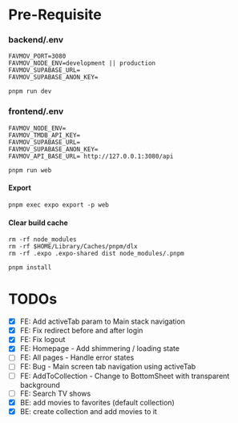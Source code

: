 # Pre-Requisite
### backend/.env
```
FAVMOV_PORT=3080
FAVMOV_NODE_ENV=development || production
FAVMOV_SUPABASE_URL=
FAVMOV_SUPABASE_ANON_KEY=
```
```
pnpm run dev
```

### frontend/.env
```
FAVMOV_NODE_ENV=
FAVMOV_TMDB_API_KEY=
FAVMOV_SUPABASE_URL=
FAVMOV_SUPABASE_ANON_KEY=
FAVMOV_API_BASE_URL= http://127.0.0.1:3080/api
```
```
pnpm run web
```
#### Export
```
pnpm exec expo export -p web
```
#### Clear build cache
```
rm -rf node_modules
rm -rf $HOME/Library/Caches/pnpm/dlx
rm -rf .expo .expo-shared dist node_modules/.pnpm

pnpm install
```

# TODOs
- [x] FE: Add activeTab param to Main stack navigation
- [x] FE: Fix redirect before and after login
- [x] FE: Fix logout
- [x] FE: Homepage - Add shimmering / loading state
- [ ] FE: All pages - Handle error states
- [ ] FE: Bug - Main screen tab navigation using activeTab
- [ ] FE: AddToCollection - Change to BottomSheet with transparent background
- [ ] FE: Search TV shows
- [x] BE: add movies to favorites (default collection)
- [x] BE: create collection and add movies to it